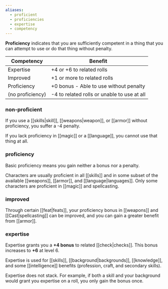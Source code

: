 ```yaml
---
aliases:
  - proficient
  - proficiencies
  - expertise
  - competency
---
```

**Proficiency** indicates that you are sufficiently competent in a thing that you can attempt to use or do that thing without penalty.  

| Competency       | Benefit                                     |
| ---------------- | ------------------------------------------- |
| Expertise        | +4 or +6 to related rolls                   |
| Improved         | +1 or more to related rolls                 |
| Proficiency      | +0 bonus - Able to use without penalty      |
| (no proficiency) | -4 to related rolls or unable to use at all |
### non-proficient

If you use a [[skills|skill]], [[weapons|weapon]], or [[armor]] without proficiency, you suffer a -4 penalty.

If you lack proficiency in [[magic]] or a [[language]], you cannot use that thing at all.

### proficiency

Basic proficiency means you gain neither a bonus nor a penalty.

Characters are usually proficient in all [[skills]] and in some subset of the available [[weapons]], [[armor]], and [[language|languages]].  Only some characters are proficient in [[magic]] and spellcasting.

### improved

Through certain [[feat|feats]], your proficiency bonus in [[weapons]] and [[Cast|spellcasting]] can be improved, and you can gain a greater benefit from [[armor]].

### expertise

Expertise grants you a **+4 bonus** to related [[check|checks]].  This bonus increases to **+6** at level 6.  

Expertise is used for [[skills]], [[background|backgrounds]], [[knowledge]], and some [[intelligence]] benefits (profession, craft, and secondary skills). 

Expertise does not stack.  For example, if both a skill and your background would grant you expertise on a roll, you only gain the bonus once.

